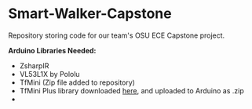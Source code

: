 # Smart-Walker-Capstone
Repository storing code for our team's OSU ECE Capstone project.

**Arduino Libraries Needed:**
- ZsharpIR
- VL53L1X by Pololu
- TfMini (Zip file added to repository)
- TfMini Plus library downloaded [here](https://github.com/budryerson/TFMini-Plus), and uploaded to Arduino as .zip
- 
